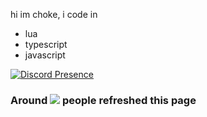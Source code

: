hi im choke, i code in
- lua
- typescript
- javascript

[![Discord Presence](https://lanyard.cnrad.dev/api/208876506146013185?idleMessage=hey&showDisplayName=true)](https://discord.com/users/208876506146013185)

<h3>Around <a href="#"><img src="https://profile-counter.glitch.me/choke-dev/count.svg"></a> people refreshed this page</h3>
